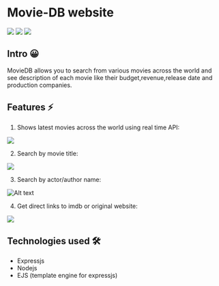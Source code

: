 # Movie-DB website
<div>
<img src="https://img.shields.io/badge/Node.js-43853D?style=for-the-badge&logo=node.js&logoColor=white"/>
<img src="https://img.shields.io/badge/express.js-%23404d59.svg?style=for-the-badge&logo=express&logoColor=%2361DAFB"/>
<img src="https://img.shields.io/badge/bootstrap-%23563D7C.svg?style=for-the-badge&logo=bootstrap&logoColor=white"/>
</div>

## Intro 😀

MovieDB allows you to search from various movies across the world and see description of each movie like their budget,revenue,release date and production companies.

## Features ⚡

1. Shows latest movies across the world using real time API:

![](./Public/intro.gif)

2. Search by movie title:

![](./Public/search_by_title.gif)

3. Search by actor/author name:

![Alt text](/Public/search_by_actor.gif)

4. Get direct links to imdb or original website:

![](/Public/fourth.gif)

## Technologies used 🛠️

- Expressjs
- Nodejs
- EJS (template engine for expressjs)
